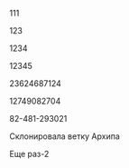 111

123

1234

12345

23624687124

12749082704

82-481-293021

Склонировала ветку Архипа

Еще раз-2